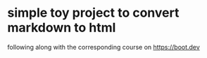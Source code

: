 # simple toy project to convert markdown to html
following along with the corresponding course on https://boot.dev
